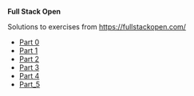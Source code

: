 
**Full Stack Open**

Solutions to exercises from https://fullstackopen.com/

* [Part 0](part0/README.md)
* [Part 1](part1/README.md)
* [Part 2](part2/README.md)
* [Part 3](part3/README.md)
* [Part 4](part4/README.md)
* [Part_5](part5/README.md)

